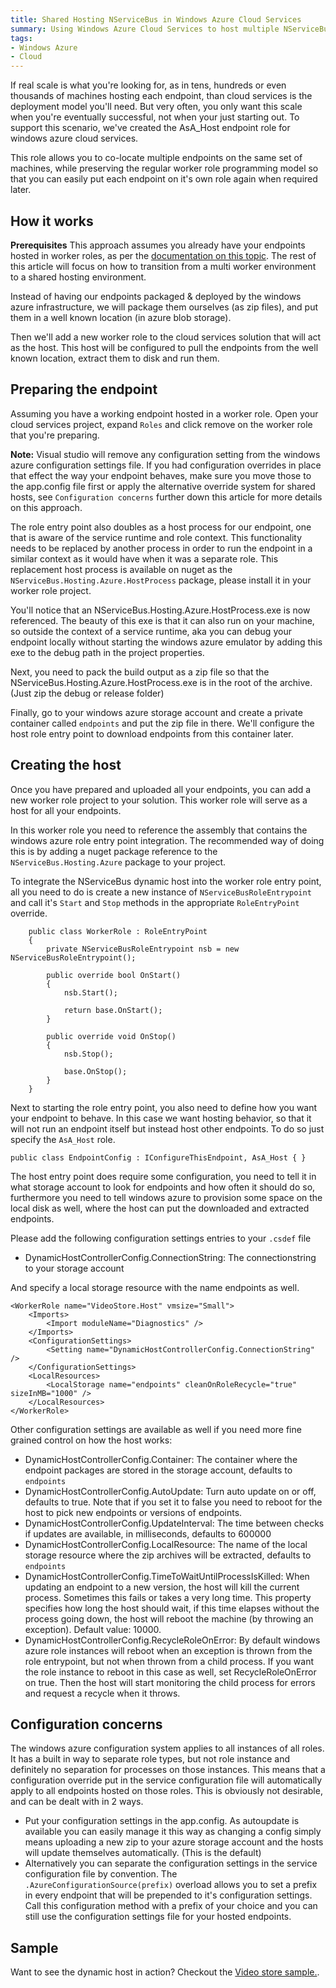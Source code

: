 ```yaml
---
title: Shared Hosting NServiceBus in Windows Azure Cloud Services
summary: Using Windows Azure Cloud Services to host multiple NServiceBus endpoints on a shared pool of machines.
tags: 
- Windows Azure
- Cloud
---
```


If real scale is what you're looking for, as in tens, hundreds or even thousands of machines hosting each endpoint, than cloud services is the deployment model you'll need. But very often, you only want this scale when you're eventually successful, not when your just starting out. To support this scenario, we've created the AsA_Host endpoint role for windows azure cloud services.

This role allows you to co-locate multiple endpoints on the same set of machines, while preserving the regular worker role programming model so that you can easily put each endpoint on it's own role again when required later.

How it works
-------------

**Prerequisites** This approach assumes you already have your endpoints hosted in worker roles, as per the [documentation on this topic](/nservicebus/hosting-nservicebus-in-windows-azure-cloud-services). The rest of this article will focus on how to transition from a multi worker environment to a shared hosting environment.

Instead of having our endpoints packaged & deployed by the windows azure infrastructure, we will package them ourselves (as zip files), and put them in a well known location (in azure blob storage).

Then we'll add a new worker role to the cloud services solution that will act as the host. This host will be configured to pull the endpoints from the well known location, extract them to disk and run them.

Preparing the endpoint
-----------------------

Assuming you have a working endpoint hosted in a worker role. Open your cloud services project, expand `Roles` and click remove on the worker role that you're preparing.

**Note:** Visual studio will remove any configuration setting from the windows azure configuration settings file. If you had configuration overrides in place that effect the way your endpoint behaves, make sure you move those to the app.config file first or apply the alternative override system for shared hosts, see `Configuration concerns` further down this article for more details on this approach.

The role entry point also doubles as a host process for our endpoint, one that is aware of the service runtime and role context. This functionality needs to be replaced by another process in order to run the endpoint in a similar context as it would have when it was a separate role. This replacement host process is available on nuget as the `NServiceBus.Hosting.Azure.HostProcess` package, please install it in your worker role project. 

You'll notice that an NServiceBus.Hosting.Azure.HostProcess.exe is now referenced. The beauty of this exe is that it can also run on your machine, so outside the context of a service runtime, aka you can debug your endpoint locally without starting the windows azure emulator by adding this exe to the debug path in the project properties.

Next, you need to pack the build output as a zip file so that the NServiceBus.Hosting.Azure.HostProcess.exe is in the root of the archive. (Just zip the debug or release folder)

Finally, go to your windows azure storage account and create a private container called `endpoints` and put the zip file in there. We'll configure the host role entry point to download endpoints from this container later.

Creating the host
-----------------

Once you have prepared and uploaded all your endpoints, you can add a new worker role project to your solution. This worker role will serve as a host for all your endpoints.

In this worker role you need to reference the assembly that contains the windows azure role entry point integration. The recommended way of doing this is by adding a nuget package reference to the `NServiceBus.Hosting.Azure` package to your project.

To integrate the NServiceBus dynamic host into the worker role entry point, all you need to do is create a new instance of `NServiceBusRoleEntrypoint` and call it's `Start` and `Stop` methods in the appropriate `RoleEntryPoint` override. 

        public class WorkerRole : RoleEntryPoint
	    {
	        private NServiceBusRoleEntrypoint nsb = new NServiceBusRoleEntrypoint();
	
	        public override bool OnStart()
	        {
	            nsb.Start();
	
	            return base.OnStart();
	        }
	
	        public override void OnStop()
	        {
	            nsb.Stop();
	
	            base.OnStop();
	        }
	    }

Next to starting the role entry point, you also need to define how you want your endpoint to behave. In this case we want hosting behavior, so that it will not run an endpoint itself but instead host other endpoints. To do so just specify the `AsA_Host` role. 

    public class EndpointConfig : IConfigureThisEndpoint, AsA_Host { }

The host entry point does require some configuration, you need to tell it in what storage account to look for endpoints and how often it should do so, furthermore you need to tell windows azure to provision some space on the local disk as well, where the host can put the downloaded and extracted endpoints.

Please add the following configuration settings entries to your `.csdef` file

* DynamicHostControllerConfig.ConnectionString: The connectionstring to your storage account

And specify a local storage resource with the name endpoints as well.

	<WorkerRole name="VideoStore.Host" vmsize="Small">
    	<Imports>
      		<Import moduleName="Diagnostics" />
    	</Imports>
    	<ConfigurationSettings>
      		<Setting name="DynamicHostControllerConfig.ConnectionString" />      		
    	</ConfigurationSettings>
    	<LocalResources>
      		<LocalStorage name="endpoints" cleanOnRoleRecycle="true" sizeInMB="1000" />
    	</LocalResources>
	</WorkerRole>

Other configuration settings are available as well if you need more fine grained control on how the host works:

* DynamicHostControllerConfig.Container: The container where the endpoint packages are stored in the storage account, defaults to `endpoints`
* DynamicHostControllerConfig.AutoUpdate: Turn auto update on or off, defaults to true. Note that if you set it to false you need to reboot for the host to pick new endpoints or versions of endpoints.
* DynamicHostControllerConfig.UpdateInterval: The time between checks if updates are available, in milliseconds, defaults to 600000
* DynamicHostControllerConfig.LocalResource: The name of the local storage resource where the zip archives will be extracted, defaults to `endpoints`
* DynamicHostControllerConfig.TimeToWaitUntilProcessIsKilled: When updating an endpoint to a new version, the host will kill the current process. Sometimes this fails or takes a very long time. This property specifies how long the host should wait, if this time elapses without the process going down, the host will reboot the machine (by throwing an exception). Default value: 10000.
* DynamicHostControllerConfig.RecycleRoleOnError: By default windows azure role instances will reboot when an exception is thrown from the role entrypoint, but not when thrown from a child process. If you want the role instance to reboot in this case as well, set RecycleRoleOnError on true. Then the host will start monitoring the child process for errors and request a recycle when it throws.

Configuration concerns
---------------------------------

The windows azure configuration system applies to all instances of all roles. It has a built in way to separate role types, but not role instance and definitely no separation for processes on those instances. This means that a configuration override put in the service configuration file will automatically apply to all endpoints hosted on those roles. This is obviously not desirable, and can be dealt with in 2 ways. 

* Put your configuration settings in the app.config. As autoupdate is available you can easily manage it this way as changing a config simply means uploading a new zip to your azure storage account and the hosts will update themselves automatically. (This is the default)
* Alternatively you can separate the configuration settings in the service configuration file by convention. The `.AzureConfigurationSource(prefix)` overload allows you to set a prefix in every endpoint that will be prepended to it's configuration settings. Call this configuration method with a prefix of your choice and you can still use the configuration settings file for your hosted endpoints.


Sample
------

Want to see the dynamic host in action? Checkout the [Video store sample.](https://github.com/Particular/NServiceBus.Azure.Samples/tree/master/VideoStore.AzureStorageQueues.Cloud.DynamicHost).
